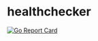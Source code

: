 # healthchecker

[![Go Report Card](https://goreportcard.com/badge/github.com/frgrisk/healthchecker)](https://goreportcard.com/report/github.com/frgrisk/healthchecker)
